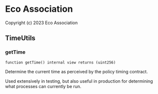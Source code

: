 # Eco Association

Copyright (c) 2023 Eco Association

## TimeUtils

### getTime

```solidity
function getTime() internal view returns (uint256)
```

Determine the current time as perceived by the policy timing contract.

Used extensively in testing, but also useful in production for
determining what processes can currently be run.

